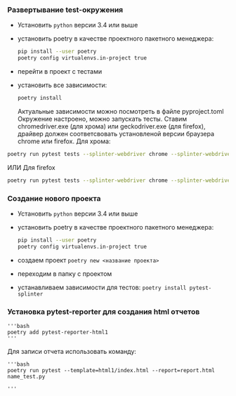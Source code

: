 ### Развертывание test-окружения

- Установить `python` версии 3.4 или выше

- установить poetry в качестве проектного пакетного менеджера:

  ```bash
  pip install --user poetry
  poetry config virtualenvs.in-project true
  ```

- перейти в проект с тестами

- установить все зависимости:

  ```bash
  poetry install
  ```

  Актуальные зависимости можно посмотреть в файле pyproject.toml
  Окружение настроено, можно запускать тесты.
  Ставим chromedriver.exe (для хрома) или geckodriver.exe (для firefox), драйвер должен соответсвовать установленой версии браузера chrome или firefox.
  Для хрома:

```bash
poetry run pytest tests --splinter-webdriver chrome --splinter-webdriver-executable chromedriver.exe
```

ИЛИ
Для firefox

```bash
poetry run pytest tests --splinter-webdriver chrome --splinter-webdriver-executable geckodriver.exe
```



### Создание нового проекта

- Установить `python` версии 3.4 или выше
- установить poetry в качестве проектного пакетного менеджера:

  ```bash
  pip install --user poetry
  poetry config virtualenvs.in-project true
    ```

- создаем проект `poetry new <название проекта>`
- переходим в папку с проектом
- устанавливаем зависимости для тестов: `poetry install pytest-splinter`

### Установка pytest-reporter для создания html отчетов
    '''bash
    poetry add pytest-reporter-html1
    '''
Для записи отчета использовать команду:

    '''bash
    poetry run pytest --template=html1/index.html --report=report.html name_test.py

    '''
